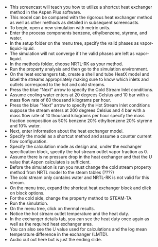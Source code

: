 - This screencast will teach you how to utilize a shortcut heat exchanger method in the Aspen Plus software. 
- This model can be compared with the rigorous heat exchanger method as well as other methods as detailed in subsequent screencasts.
- To begin, open a new simulation with metric units. 
- Enter the process components benzene, ethylbenzene, styrene, and water. 
- In the setup folder on the menu tree, specify the valid phases as vapor-liquid-liquid. 
- The simulation will not converge if t he valid phases are left as vapor-liquid.
- In the methods folder, choose NRTL-RK as your method.
- Run the property analysis and then go to the simulation environment. 
- On the heat exchangers tab, create a shell and tube HeatX model and label the streams appropriately making sure to know which inlets and outlets correspond to the hot and cold streams.
- Press the blue “Next” arrow to specify the Cold Stream Inlet conditions. 
- Assume cooling water enters at 20 degrees Celsius and 10 bar with a mass flow rate of 60 thousand kilograms per hour.
- Press the blue “Next” arrow to specify the Hot Stream Inlet conditions suppose the stream enters at 200 degrees Celsius and 4 bar with a mass flow rate of 10 thousand kilograms per hour specify the mass fraction composition as 50% benzene 20% ethylbenzene 20% styrene and 10% water.
- Next, enter information about the heat exchanger model.
- Specify the model as a shortcut method and assume a counter current flow configuration.
- Specify the calculation mode as design and, under the exchanger specification block, specify the hot stream outlet vapor fraction as 0. 
- Assume there is no pressure drop in the heat exchanger and that the U value that Aspen calculates is sufficient. 
- Before the simulation is run you must change the cold stream property method from NRTL model to the steam tables (????)
- The cold stream only contains water and NRTL-RK is not valid for this stream.
- On the menu tree, expand the shortcut heat exchanger block and click on block options.
- For the cold side, change the property method to STEAM-TA.
- Run the simulation.
- On the menu tree, click on thermal results. 
- Notice the hot stream outlet temperature and the heat duty.
- In the exchanger details tab, you can see the heat duty once again as well as the required heat exchanger area.
- You can also see the U value used for calculations and the log mean temperature difference in the exchanger (LMTD).
- Audio cut out here but is just the ending slide.